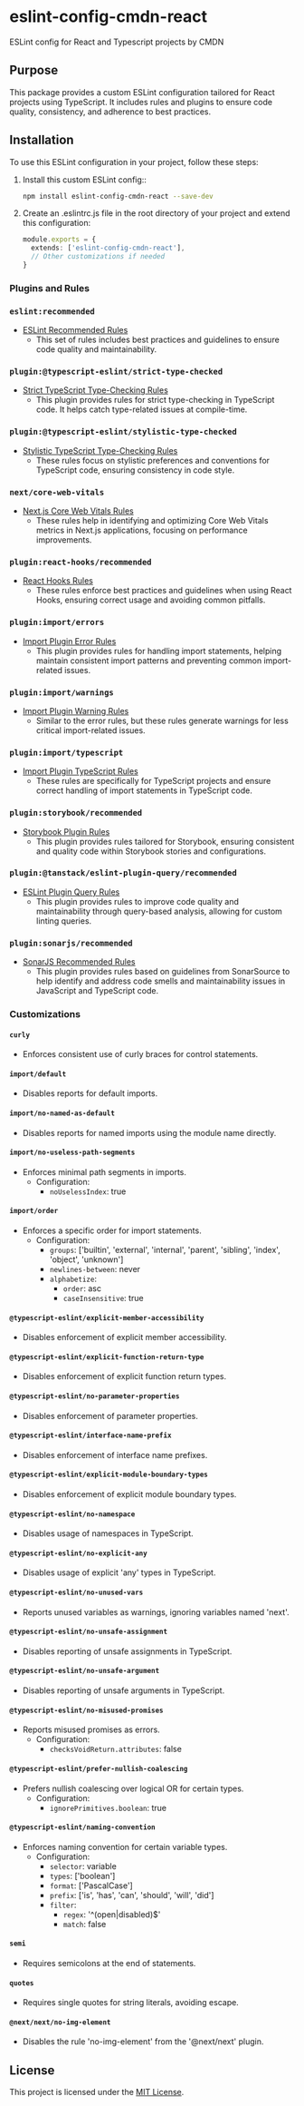 # eslint-config-cmdn-react

ESLint config for React and Typescript projects by CMDN

## Purpose

This package provides a custom ESLint configuration tailored for React projects using TypeScript. It includes rules and plugins to ensure code quality, consistency, and adherence to best practices.

## Installation

To use this ESLint configuration in your project, follow these steps:

1. Install this custom ESLint config::
   ```bash
   npm install eslint-config-cmdn-react --save-dev
   ```
2. Create an .eslintrc.js file in the root directory of your project and extend this configuration:
   ```ts
   module.exports = {
     extends: ['eslint-config-cmdn-react'],
     // Other customizations if needed
   }
   ```

### Plugins and Rules

### `eslint:recommended`

- [ESLint Recommended Rules](https://eslint.org/docs/rules/)
  - This set of rules includes best practices and guidelines to ensure code quality and maintainability.

### `plugin:@typescript-eslint/strict-type-checked`

- [Strict TypeScript Type-Checking Rules](https://github.com/typescript-eslint/typescript-eslint/tree/master/packages/eslint-plugin#supported-rules)
  - This plugin provides rules for strict type-checking in TypeScript code. It helps catch type-related issues at compile-time.

### `plugin:@typescript-eslint/stylistic-type-checked`

- [Stylistic TypeScript Type-Checking Rules](https://github.com/typescript-eslint/typescript-eslint/tree/master/packages/eslint-plugin#supported-rules)
  - These rules focus on stylistic preferences and conventions for TypeScript code, ensuring consistency in code style.

### `next/core-web-vitals`

- [Next.js Core Web Vitals Rules](https://nextjs.org/docs/basic-features/eslint#core-web-vitals)
  - These rules help in identifying and optimizing Core Web Vitals metrics in Next.js applications, focusing on performance improvements.

### `plugin:react-hooks/recommended`

- [React Hooks Rules](https://reactjs.org/docs/hooks-rules.html)
  - These rules enforce best practices and guidelines when using React Hooks, ensuring correct usage and avoiding common pitfalls.

### `plugin:import/errors`

- [Import Plugin Error Rules](https://github.com/benmosher/eslint-plugin-import#rules)
  - This plugin provides rules for handling import statements, helping maintain consistent import patterns and preventing common import-related issues.

### `plugin:import/warnings`

- [Import Plugin Warning Rules](https://github.com/benmosher/eslint-plugin-import#rules)
  - Similar to the error rules, but these rules generate warnings for less critical import-related issues.

### `plugin:import/typescript`

- [Import Plugin TypeScript Rules](https://github.com/benmosher/eslint-plugin-import#typescript)
  - These rules are specifically for TypeScript projects and ensure correct handling of import statements in TypeScript code.

### `plugin:storybook/recommended`

- [Storybook Plugin Rules](https://github.com/storybookjs/eslint-plugin-storybook#usage)
  - This plugin provides rules tailored for Storybook, ensuring consistent and quality code within Storybook stories and configurations.

### `plugin:@tanstack/eslint-plugin-query/recommended`

- [ESLint Plugin Query Rules](https://github.com/tanstack/eslint-plugin-query#rules)
  - This plugin provides rules to improve code quality and maintainability through query-based analysis, allowing for custom linting queries.

### `plugin:sonarjs/recommended`

- [SonarJS Recommended Rules](https://github.com/SonarSource/eslint-plugin-sonarjs#supported-rules)
  - This plugin provides rules based on guidelines from SonarSource to help identify and address code smells and maintainability issues in JavaScript and TypeScript code.

### Customizations

#### `curly`

- Enforces consistent use of curly braces for control statements.

#### `import/default`

- Disables reports for default imports.

#### `import/no-named-as-default`

- Disables reports for named imports using the module name directly.

#### `import/no-useless-path-segments`

- Enforces minimal path segments in imports.
  - Configuration:
    - `noUselessIndex`: true

#### `import/order`

- Enforces a specific order for import statements.
  - Configuration:
    - `groups`: ['builtin', 'external', 'internal', 'parent', 'sibling', 'index', 'object', 'unknown']
    - `newlines-between`: never
    - `alphabetize`:
      - `order`: asc
      - `caseInsensitive`: true

#### `@typescript-eslint/explicit-member-accessibility`

- Disables enforcement of explicit member accessibility.

#### `@typescript-eslint/explicit-function-return-type`

- Disables enforcement of explicit function return types.

#### `@typescript-eslint/no-parameter-properties`

- Disables enforcement of parameter properties.

#### `@typescript-eslint/interface-name-prefix`

- Disables enforcement of interface name prefixes.

#### `@typescript-eslint/explicit-module-boundary-types`

- Disables enforcement of explicit module boundary types.

#### `@typescript-eslint/no-namespace`

- Disables usage of namespaces in TypeScript.

#### `@typescript-eslint/no-explicit-any`

- Disables usage of explicit 'any' types in TypeScript.

#### `@typescript-eslint/no-unused-vars`

- Reports unused variables as warnings, ignoring variables named 'next'.

#### `@typescript-eslint/no-unsafe-assignment`

- Disables reporting of unsafe assignments in TypeScript.

#### `@typescript-eslint/no-unsafe-argument`

- Disables reporting of unsafe arguments in TypeScript.

#### `@typescript-eslint/no-misused-promises`

- Reports misused promises as errors.
  - Configuration:
    - `checksVoidReturn.attributes`: false

#### `@typescript-eslint/prefer-nullish-coalescing`

- Prefers nullish coalescing over logical OR for certain types.
  - Configuration:
    - `ignorePrimitives.boolean`: true

#### `@typescript-eslint/naming-convention`

- Enforces naming convention for certain variable types.
  - Configuration:
    - `selector`: variable
    - `types`: ['boolean']
    - `format`: ['PascalCase']
    - `prefix`: ['is', 'has', 'can', 'should', 'will', 'did']
    - `filter`:
      - `regex`: '^(open|disabled)$'
      - `match`: false

#### `semi`

- Requires semicolons at the end of statements.

#### `quotes`

- Requires single quotes for string literals, avoiding escape.

#### `@next/next/no-img-element`

- Disables the rule 'no-img-element' from the '@next/next' plugin.

## License

This project is licensed under the [MIT License](LICENSE.md).
